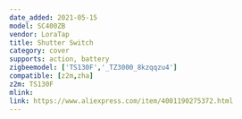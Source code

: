 ```yaml
---
date_added: 2021-05-15
model: SC400ZB
vendor: LoraTap
title: Shutter Switch
category: cover
supports: action, battery
zigbeemodel: ['TS130F','_TZ3000_8kzqqzu4']
compatible: [z2m,zha]
z2m: TS130F
mlink: 
link: https://www.aliexpress.com/item/4001190275372.html
---
```

